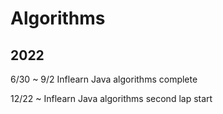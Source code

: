 # Algorithms


## 2022
6/30 ~ 9/2 Inflearn Java algorithms complete

12/22 ~ Inflearn Java algorithms second lap start
